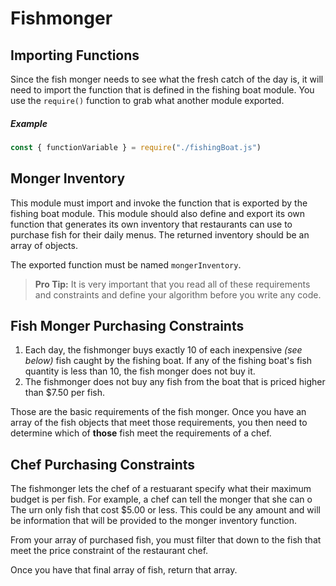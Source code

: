 # Fishmonger

## Importing Functions

Since the fish monger needs to see what the fresh catch of the day is, it will need to import the function that is defined in the fishing boat module. You use the `require()` function to grab what another module exported.

##### Example

```js
const { functionVariable } = require("./fishingBoat.js")
```

## Monger Inventory

This module must import and invoke the function that is exported by the fishing boat module. This module should also define and export its own function that generates its own inventory that restaurants can use to purchase fish for their daily menus. The returned inventory should be an array of objects.

The exported function must be named `mongerInventory`.

> **Pro Tip:** It is very important that you read all of these requirements and constraints and define your algorithm before you write any code.

## Fish Monger Purchasing Constraints

1. Each day, the fishmonger buys exactly 10 of each inexpensive _(see below)_ fish caught by the fishing boat. If any of the fishing boat's fish quantity is less than 10, the fish monger does not buy it.
2. The fishmonger does not buy any fish from the boat that is priced higher than $7.50 per fish.

Those are the basic requirements of the fish monger. Once you have an array of the fish objects that meet those requirements, you then need to determine which of **those** fish meet the requirements of a chef.
     
## Chef Purchasing Constraints

The fishmonger lets the chef of a restuarant specify what their maximum budget is per fish. For example, a chef can tell the monger that she can o   The                         urn only fish that cost $5.00 or less. This could be any amount and will be information that will be provided to the monger inventory function.

From your array of purchased fish, you must filter that down to the fish that meet the price constraint of the restaurant chef.

Once you have that final array of fish, return that array.



